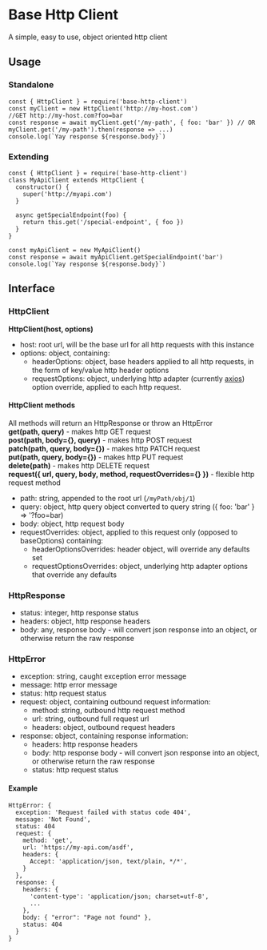 # Base Http Client
A simple, easy to use, object oriented http client

## Usage
### Standalone
```
const { HttpClient } = require('base-http-client')
const myClient = new HttpClient('http://my-host.com')
//GET http://my-host.com?foo=bar
const response = await myClient.get('/my-path', { foo: 'bar' }) // OR myClient.get('/my-path').then(response => ...)  
console.log(`Yay response ${response.body}`)
```


### Extending
```
const { HttpClient } = require('base-http-client')
class MyApiClient extends HttpClient {
  constructor() {
    super('http://myapi.com')
  }

  async getSpecialEndpoint(foo) {
    return this.get('/special-endpoint', { foo })
  }
}

const myApiClient = new MyApiClient()
const response = await myApiClient.getSpecialEndpoint('bar')
console.log(`Yay response ${response.body}`)
```

 
## Interface
### HttpClient

**HttpClient(host, options)**
* host: root url, will be the base url for all http requests with this instance
* options: object, containing:
  * headerOptions: object, base headers applied to all http requests, in the form of key/value http header options
  * requestOptions: object, underlying http adapter (currently [axios](https://www.npmjs.com/package/axios#request-config)) option override, applied to each http request.

#### HttpClient methods
All methods will return an HttpResponse or throw an HttpError  
**get(path, query)** - makes http GET request   
**post(path, body={}, query)** - makes http POST request  
**patch(path, query, body={})** - makes http PATCH request  
**put(path, query, body={})** - makes http PUT request  
**delete(path)** - makes http DELETE request  
**request({ url, query, body, method, requestOverrides={} })** - flexible http request method  

* path: string, appended to the root url (`/myPath/obj/1`)
* query: object, http query object converted to query string ({ foo: 'bar' } => '?foo=bar)
* body: object, http request body
* requestOverrides: object, applied to this request only (opposed to baseOptions) containing:
  * headerOptionsOverrides: header object, will override any defaults set
  * requestOptionsOverrides: object, underlying http adapter options that override any defaults
  
### HttpResponse
* status: integer, http response status
* headers: object, http response headers
* body: any, response body - will convert json response into an object, or otherwise return the raw response

### HttpError
* exception: string, caught exception error message
* message: http error message
* status: http request status
* request: object, containing outbound request information:
  * method: string, outbound http request method
  * url: string, outbound full request url
  * headers: object, outbound request headers
* response: object, containing response information:
  * headers: http response headers
  * body: http response body - will convert json response into an object, or otherwise return the raw response
  * status: http request status
  
#### Example
```
HttpError: {
  exception: 'Request failed with status code 404',
  message: 'Not Found',
  status: 404
  request: {
    method: 'get',
    url: 'https://my-api.com/asdf',
    headers: {
      Accept: 'application/json, text/plain, */*',
    }
  },
  response: {
    headers: {
      'content-type': 'application/json; charset=utf-8',
      ...
    },
    body: { "error": "Page not found" },
    status: 404
  }
}
```
